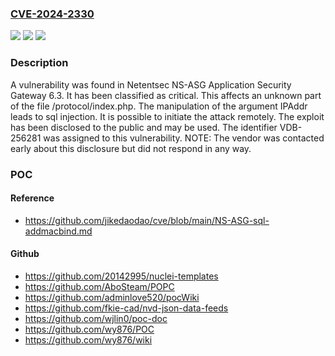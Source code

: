 ### [CVE-2024-2330](https://cve.mitre.org/cgi-bin/cvename.cgi?name=CVE-2024-2330)
![](https://img.shields.io/static/v1?label=Product&message=NS-ASG%20Application%20Security%20Gateway&color=blue)
![](https://img.shields.io/static/v1?label=Version&message=%3D%206.3%20&color=brighgreen)
![](https://img.shields.io/static/v1?label=Vulnerability&message=CWE-89%20SQL%20Injection&color=brighgreen)

### Description

A vulnerability was found in Netentsec NS-ASG Application Security Gateway 6.3. It has been classified as critical. This affects an unknown part of the file /protocol/index.php. The manipulation of the argument IPAddr leads to sql injection. It is possible to initiate the attack remotely. The exploit has been disclosed to the public and may be used. The identifier VDB-256281 was assigned to this vulnerability. NOTE: The vendor was contacted early about this disclosure but did not respond in any way.

### POC

#### Reference
- https://github.com/jikedaodao/cve/blob/main/NS-ASG-sql-addmacbind.md

#### Github
- https://github.com/20142995/nuclei-templates
- https://github.com/AboSteam/POPC
- https://github.com/adminlove520/pocWiki
- https://github.com/fkie-cad/nvd-json-data-feeds
- https://github.com/wjlin0/poc-doc
- https://github.com/wy876/POC
- https://github.com/wy876/wiki

